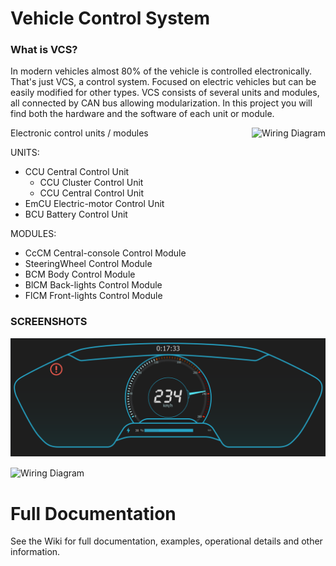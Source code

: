 # Vehicle Control System

### What is VCS?
In modern vehicles almost 80% of the vehicle is controlled electronically. That's just VCS, a control system. Focused on electric vehicles but can be easily modified for other types.
VCS consists of several units and modules, all connected by CAN bus allowing modularization.
In this project you will find both the hardware and the software of each unit or module.

<img src="https://github.com/KarlVaello/VCS/blob/master/Documentation/WiringDiagram.png"
 alt="Wiring Diagram" title="Wiring Diagram" align="right" />
 Electronic control units / modules
 
UNITS:
- CCU Central Control Unit
	- CCU Cluster Control Unit
	- CCU Central Control Unit
- EmCU Electric-motor Control Unit
- BCU Battery Control Unit

MODULES:
- CcCM Central-console Control Module
- SteeringWheel Control Module
- BCM Body Control Module
- BlCM Back-lights Control Module
- FlCM Front-lights Control Module



### SCREENSHOTS

![Alt text](/Screenshots/cluster.PNG?raw=true "Wiring Diagram")

<img src="https://github.com/KarlVaello/VCS/blob/master/Screenshots/UISketching.png"
 alt="Wiring Diagram" title="Wiring Diagram" width = 400 height=350 align="center" />
 


# Full Documentation

See the Wiki for full documentation, examples, operational details and other information.
